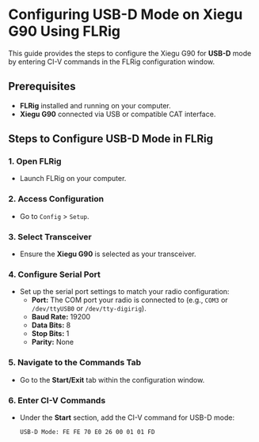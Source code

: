 # Configuring USB-D Mode on Xiegu G90 Using FLRig

This guide provides the steps to configure the Xiegu G90 for **USB-D** mode by entering CI-V commands in the FLRig configuration window.

## Prerequisites

- **FLRig** installed and running on your computer.
- **Xiegu G90** connected via USB or compatible CAT interface.

## Steps to Configure USB-D Mode in FLRig

### 1. Open FLRig

- Launch FLRig on your computer.

### 2. Access Configuration

- Go to `Config` > `Setup`.

### 3. Select Transceiver

- Ensure the **Xiegu G90** is selected as your transceiver.

### 4. Configure Serial Port

- Set up the serial port settings to match your radio configuration:
  - **Port:** The COM port your radio is connected to (e.g., `COM3` or `/dev/ttyUSB0` or `/dev/tty-digirig`).
  - **Baud Rate:** 19200
  - **Data Bits:** 8
  - **Stop Bits:** 1
  - **Parity:** None

### 5. Navigate to the Commands Tab

- Go to the **Start/Exit** tab within the configuration window.

### 6. Enter CI-V Commands

- Under the **Start** section, add the CI-V command for USB-D mode:

  ```plaintext
  USB-D Mode: FE FE 70 E0 26 00 01 01 FD
